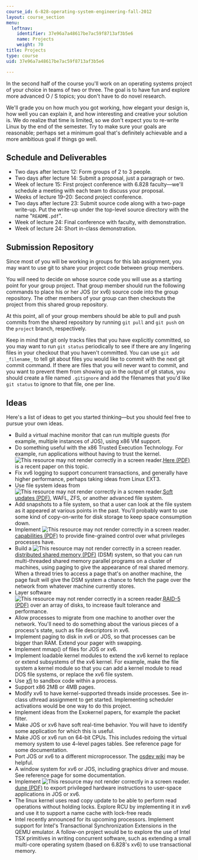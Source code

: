 ```yaml
---
course_id: 6-828-operating-system-engineering-fall-2012
layout: course_section
menu:
  leftnav:
    identifier: 37e96a7a48617be7ac59f8713af3b5e6
    name: Projects
    weight: 70
title: Projects
type: course
uid: 37e96a7a48617be7ac59f8713af3b5e6

---
```


In the second half of the course you'll work on an operating systems project of your choice in teams of two or three. The goal is to have fun and explore more advanced O / S topics; you don't have to do novel research.

We'll grade you on how much you got working, how elegant your design is, how well you can explain it, and how interesting and creative your solution is. We do realize that time is limited, so we don't expect you to re-write Linux by the end of the semester. Try to make sure your goals are reasonable; perhaps set a minimum goal that's definitely achievable and a more ambitious goal if things go well.

Schedule and Deliverables
-------------------------

*   Two days after lecture 12: Form groups of 2 to 3 people.
*   Two days after lecture 14: Submit a proposal, just a paragraph or two.
*   Week of lecture 15: First project conference with 6.828 faculty—we'll schedule a meeting with each team to discuss your proposal.
*   Weeks of lecture 19–20: Second project conference.
*   Two days after lecture 23: Submit source code along with a two-page write-up. Put the write-up under the top-level source directory with the name "`README.pdf`".
*   Week of lecture 24: Final conference with faculty, with demonstration.
*   Week of lecture 24: Short in-class demonstration.

Submission Repository
---------------------

Since most of you will be working in groups for this lab assignment, you may want to use git to share your project code between group members.

You will need to decide on whose source code you will use as a starting point for your group project. That group member should run the following commands to place his or her JOS (or xv6) source code into the group repository. The other members of your group can then checkouts the project from this shared group repository.

At this point, all of your group members should be able to pull and push commits from the shared repository by running `git pull` and `git push` on the `project` branch, respectively.

Keep in mind that git only tracks files that you have explicitly committed, so you may want to run `git status` periodically to see if there are any lingering files in your checkout that you haven't committed. You can use `git add _filename_` to tell git about files you would like to commit with the next git commit command. If there are files that you will never want to commit, and you want to prevent them from showing up in the output of git status, you should create a file named `.gitignore` and add the filenames that you'd like `git status` to ignore to that file, one per line.

Ideas
-----

Here's a list of ideas to get you started thinking—but you should feel free to pursue your own ideas.

*   Build a virtual machine monitor that can run multiple guests (for example, multiple instances of JOS), using x86 VM support.
*   Do something useful with the x86 Trusted Execution Technology. For example, run applications without having to trust the kernel. ![This resource may not render correctly in a screen reader.](/images/inacessible.gif)[Here (PDF)](http://www.usenix.org/system/files/conference/osdi12/osdi12-final-51.pdf) is a recent paper on this topic.
*   Fix xv6 logging to support concurrent transactions, and generally have higher performance, perhaps taking ideas from Linux EXT3.
*   Use file system ideas from ![This resource may not render correctly in a screen reader.](/images/inacessible.gif)[Soft updates (PDF)](http://www.ece.cmu.edu/~ganger/papers/osdi94.pdf), WAFL, ZFS, or another advanced file system.
*   Add snapshots to a file system, so that a user can look at the file system as it appeared at various points in the past. You'll probably want to use some kind of copy-on-write for disk storage to keep space consumption down.
*   Implement ![This resource may not render correctly in a screen reader.](/images/inacessible.gif)[capabilities (PDF)](http://pdos.csail.mit.edu/6.828/2012/readings/mazieres-hotos6.pdf) to provide fine-grained control over what privileges processes have.
*   Build a ![This resource may not render correctly in a screen reader.](/images/inacessible.gif)[distributed shared memory (PDF)](http://www.cise.ufl.edu/~nemo/cop5615/chow/ch7.pdf) (DSM) system, so that you can run multi-threaded shared memory parallel programs on a cluster of machines, using paging to give the appearance of real shared memory. When a thread tries to access a page that's on another machine, the page fault will give the DSM system a chance to fetch the page over the network from whatever machine currently stores.
*   Layer software ![This resource may not render correctly in a screen reader.](/images/inacessible.gif)[RAID-5 (PDF)](http://www.cs.cmu.edu/~garth/RAIDpaper/Patterson88.pdf) over an array of disks, to increase fault tolerance and performance.
*   Allow processes to migrate from one machine to another over the network. You'll need to do something about the various pieces of a process's state, such as file descriptors in xv6.
*   Implement paging to disk in xv6 or JOS, so that processes can be bigger than RAM. Extend your pager with swapping.
*   Implement mmap() of files for JOS or xv6.
*   Implement loadable kernel modules to extend the xv6 kernel to replace or extend subsystems of the xv6 kernel. For example, make the file system a kernel module so that you can add a kernel module to read DOS file systems, or replace the xv6 file system.
*   Use [xfi](http://static.usenix.org/event/osdi06/tech/erlingsson.html) to sandbox code within a process.
*   Support x86 2MB or 4MB pages.
*   Modify xv6 to have kernel-supported threads inside processes. See in-class uthread assignment to get started. Implementing scheduler activations would be one way to do this project.
*   Implement ideas from the Exokernel papers, for example the packet filter.
*   Make JOS or xv6 have soft real-time behavior. You will have to identify some application for which this is useful.
*   Make JOS or xv6 run on 64-bit CPUs. This includes redoing the virtual memory system to use 4–level pages tables. See reference page for some documentation.
*   Port JOS or xv6 to a different microprocessor. The [osdev wiki](http://wiki.osdev.org/Main_Page) may be helpful.
*   A window system for xv6 or JOS, including graphics driver and mouse. See reference page for some documentation.
*   Implement ![This resource may not render correctly in a screen reader.](/images/inacessible.gif)[dune (PDF)](http://www.usenix.org/system/files/conference/osdi12/osdi12-final-117.pdf) to export privileged hardware instructions to user-space applications in JOS or xv6.
*   The linux kernel uses read copy update to be able to perform read operations without holding locks. Explore RCU by implementing it in xv6 and use it to support a name cache with lock-free reads
*   Intel recently announced for its upcoming processors. Implement support for Intel's Transactional Synchronization Extensions in the QEMU emulator. A follow-on project would be to explore the use of Intel TSX primitives in writing concurrent software, such as extending a small multi-core operating system (based on 6.828's xv6) to use transactional memory.